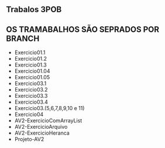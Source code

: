 ## Trabalos 3POB
## OS TRAMABALHOS SÃO SEPRADOS POR BRANCH
- Exercicio01.1
- Exercicio01.2
- Exercicio01.3
- Exercicio01.04
- Exercicio01.05
- Exercicio03.1
- Exercicio03.2
- Exercicio03.3
- Exercicio03.4
- Exercicio03.(5,6,7,8,9,10 e 11)
- Exercicio04
- AV2-ExercicioComArrayList
- AV2-ExercicioArquivo
- AV2-ExercicioHeranca
- Projeto-AV2

